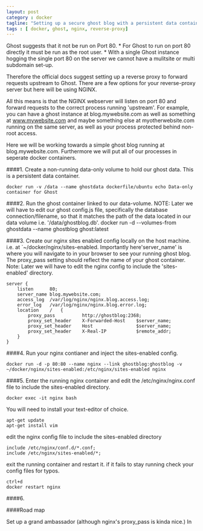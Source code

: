 ```yaml
---
layout: post
category : docker
tagline: "Setting up a secure ghost blog with a persistent data container and an Nginx reverse proxy"
tags : [ docker, ghost, nginx, reverse-proxy]
---
```


Ghost suggests that it not be run on Port 80.
    * For Ghost to run on port 80 directly it must be run as the root user.
    * With a single Ghost instance hogging the single port 80 on the server we cannot have a mulitsite or multi subdomain set-up.

Therefore the official docs suggest setting up a reverse proxy to forward requests upstream to Ghost. There are a few options for your reverse-proxy server but here will be using NGINX.

All this means is that the NGINX webserver will listen on port 80 and forward requests to the correct process running 'upstream'. For example, you can have a ghost instance at blog.mywebsite.com as well as something at www.mywebsite.com and maybe something else at myotherwebsite.com running on the same server, as well as your process protected behind non-root access.

Here we will be working towards a simple ghost blog running at blog.mywebsite.com. Furthermore we will put all of our processes in seperate docker containers.

####1.
Create a non-running data-only volume to hold our ghost data. This is a persistent data container.

    docker run -v /data --name ghostdata dockerfile/ubuntu echo Data-only container for Ghost

####2.
Run the ghost container linked to our data-volume. NOTE: Later we will have to edit our ghost config.js file, specifically the database connection/filename, so that it matches the path of the data located in our data volume i.e. '/data/ghostblog.db'. 
    docker run -d --volumes-from ghostdata --name ghostblog  ghost:latest

####3.
Create our nginx sites enabled config locally on the host machine. i.e. at `~/docker/nginx/sites-enabled. Importantly here'server_name' is where you will navigate to in your browser to see your running ghost blog. The proxy_pass setting should reflect the name of your ghost container. Note: Later we will have to edit the nginx config to include the 'sites-enabled' directory.

    server {
        listen      80;
        server_name blog.mywebsite.com;
        access_log  /var/log/nginx/nginx.blog.access.log;
        error_log   /var/log/nginx/nginx.blog.error.log;
        location    /   {
            proxy_pass          http://ghostblog:2368;
            proxy_set_header    X-Forwarded-Host    $server_name;
            proxy_set_header    Host                $server_name;
            proxy_set_header    X-Real-IP           $remote_addr;
        }
    }

####4.
Run your nginx contianer and inject the sites-enabled config.

    docker run -d -p 80:80 --name nginx --link ghostblog:ghostblog -v ~/docker/nginx/sites-enabled:/etc/nginx/sites-enabled nginx

####5.
Enter the running nginx container and edit the /etc/nginx/nginx.conf file to include the sites-enabled directory. 

    docker exec -it nginx bash

You will need to install your text-editor of choice.

    apt-get update
    apt-get install vim

edit the nginx config file to include the sites-enabled directory

    include /etc/nginx/conf.d/*.conf;
    include /etc/nginx/sites-enabled/*;

exit the running container and restart it. if it fails to stay running check your config files for typos.

    ctrl+d
    docker restart nginx

####6.


####Road map

Set up a grand ambassador (although nginx's proxy_pass is kinda nice.)
In
